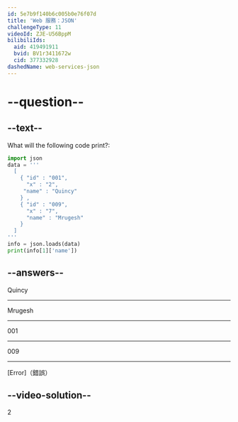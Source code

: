 ```yaml
---
id: 5e7b9f140b6c005b0e76f07d
title: 'Web 服務：JSON'
challengeType: 11
videoId: ZJE-U56BppM
bilibiliIds:
  aid: 419491911
  bvid: BV1r3411672w
  cid: 377332928
dashedName: web-services-json
---
```


# --question--

## --text--

What will the following code print?:

```python
import json
data = '''
  [
    { "id" : "001",
      "x" : "2",
     "name" : "Quincy"
    } ,
    { "id" : "009",
      "x" : "7",
      "name" : "Mrugesh"
    }
  ]
'''
info = json.loads(data)
print(info[1]['name'])
```

## --answers--

Quincy

---

Mrugesh

---

001

---

009

---

[Error]（錯誤）

## --video-solution--

2

